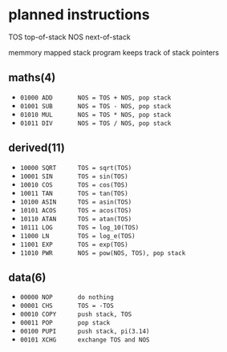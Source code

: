 
# planned instructions

TOS top-of-stack
NOS next-of-stack

memmory mapped stack
program keeps track of stack pointers

## maths(4)

- `01000 ADD       NOS = TOS + NOS, pop stack`
- `01001 SUB       NOS = TOS - NOS, pop stack`
- `01010 MUL       NOS = TOS * NOS, pop stack`
- `01011 DIV       NOS = TOS / NOS, pop stack`

## derived(11)

- `10000 SQRT      TOS = sqrt(TOS)`
- `10001 SIN       TOS = sin(TOS)`
- `10010 COS       TOS = cos(TOS)`
- `10011 TAN       TOS = tan(TOS)`
- `10100 ASIN      TOS = asin(TOS)`
- `10101 ACOS      TOS = acos(TOS)`
- `10110 ATAN      TOS = atan(TOS)`
- `10111 LOG       TOS = log_10(TOS)`
- `11000 LN        TOS = log_e(TOS)`
- `11001 EXP       TOS = exp(TOS)`
- `11010 PWR       NOS = pow(NOS, TOS), pop stack`

## data(6)

- `00000 NOP       do nothing`
- `00001 CHS       TOS = -TOS`
- `00010 COPY      push stack, TOS`
- `00011 POP       pop stack`
- `00100 PUPI      push stack, pi(3.14)`
- `00101 XCHG      exchange TOS and NOS`



